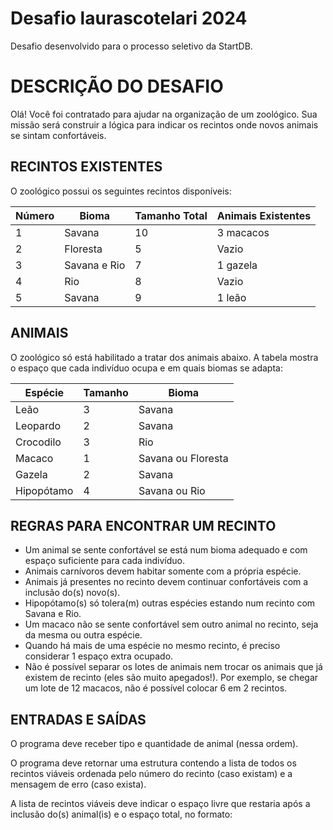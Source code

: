# Desafio laurascotelari 2024
Desafio desenvolvido para o processo seletivo da StartDB.

# DESCRIÇÃO DO DESAFIO 

Olá! Você foi contratado para ajudar na organização de um zoológico. Sua missão será construir a lógica para indicar os recintos onde novos animais se sintam confortáveis.

## RECINTOS EXISTENTES

O zoológico possui os seguintes recintos disponíveis:

| Número | Bioma           | Tamanho Total | Animais Existentes |
|--------|-----------------|----------------|--------------------|
| 1      | Savana          | 10             | 3 macacos          |
| 2      | Floresta        | 5              | Vazio              |
| 3      | Savana e Rio    | 7              | 1 gazela           |
| 4      | Rio             | 8              | Vazio              |
| 5      | Savana          | 9              | 1 leão             |

## ANIMAIS

O zoológico só está habilitado a tratar dos animais abaixo. A tabela mostra o espaço que cada indivíduo ocupa e em quais biomas se adapta:

| Espécie     | Tamanho | Bioma            |
|-------------|---------|------------------|
| Leão        | 3       | Savana           |
| Leopardo    | 2       | Savana           |
| Crocodilo   | 3       | Rio              |
| Macaco      | 1       | Savana ou Floresta|
| Gazela      | 2       | Savana           |
| Hipopótamo  | 4       | Savana ou Rio    |

## REGRAS PARA ENCONTRAR UM RECINTO

- Um animal se sente confortável se está num bioma adequado e com espaço suficiente para cada indivíduo.
- Animais carnívoros devem habitar somente com a própria espécie.
- Animais já presentes no recinto devem continuar confortáveis com a inclusão do(s) novo(s).
- Hipopótamo(s) só tolera(m) outras espécies estando num recinto com Savana e Rio.
- Um macaco não se sente confortável sem outro animal no recinto, seja da mesma ou outra espécie.
- Quando há mais de uma espécie no mesmo recinto, é preciso considerar 1 espaço extra ocupado.
- Não é possível separar os lotes de animais nem trocar os animais que já existem de recinto (eles são muito apegados!). Por exemplo, se chegar um lote de 12 macacos, não é possível colocar 6 em 2 recintos.

## ENTRADAS E SAÍDAS

O programa deve receber tipo e quantidade de animal (nessa ordem).

O programa deve retornar uma estrutura contendo a lista de todos os recintos viáveis ordenada pelo número do recinto (caso existam) e a mensagem de erro (caso exista).

A lista de recintos viáveis deve indicar o espaço livre que restaria após a inclusão do(s) animal(is) e o espaço total, no formato:

